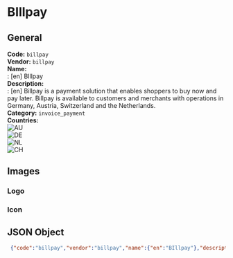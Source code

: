 # BIllpay 
## General 
**Code:** `billpay`  
**Vendor:** `billpay`  
**Name:**  
:	[en] BIllpay  
**Description:**  
: [en] Billpay is a payment solution that enables shoppers to buy now and pay later. Billpay is available to customers and merchants with operations in Germany, Austria, Switzerland and the Netherlands.                    
**Category:** `invoice_payment`  
**Countries:**  
![AU](https://cdnjs.cloudflare.com/ajax/libs/flag-icon-css/3.3.0/flags/4x3/AU.svg#w24)  
![DE](https://cdnjs.cloudflare.com/ajax/libs/flag-icon-css/3.3.0/flags/4x3/DE.svg#w24)  
![NL](https://cdnjs.cloudflare.com/ajax/libs/flag-icon-css/3.3.0/flags/4x3/NL.svg#w24)  
![CH](https://cdnjs.cloudflare.com/ajax/libs/flag-icon-css/3.3.0/flags/4x3/CH.svg#w24)  
 
## Images 
### Logo 
### Icon 
## JSON Object 
```json
 {"code":"billpay","vendor":"billpay","name":{"en":"BIllpay"},"description":{"en":"Billpay is a payment solution that enables shoppers to buy now and pay later. Billpay is available to customers and merchants with operations in Germany, Austria, Switzerland and the Netherlands. \u00a0 \u00a0 \u00a0 \u00a0 \u00a0 \u00a0 \u00a0 \u00a0 \u00a0"},"countries":["AU","DE","NL","CH"],"category":"invoice_payment"}```  

